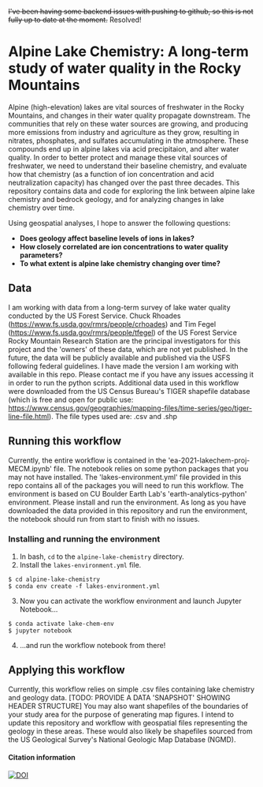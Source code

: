 ~~I've been having some backend issues with pushing to github, so this is not fully up to date at the moment.~~ Resolved!
# Alpine Lake Chemistry: A long-term study of water quality in the Rocky Mountains
Alpine (high-elevation) lakes are vital sources of freshwater in the Rocky Mountains, and changes in their water quality propagate downstream. The communities that rely on these water sources are growing, and producing more emissions from industry and agriculture as they grow, resulting in nitrates, phosphates, and sulfates accumulating in the atmosphere. These compounds end up in alpine lakes via acid precipitaion, and alter water quality. In order to better protect and manage these vital sources of freshwater, we need to understand their baseline chemistry, and evaluate how that chemistry (as a function of ion concentration and acid neutralization capacity) has changed over the past three decades. This repository contains data and code for exploring the link between alpine lake chemistry and bedrock geology, and for analyzing changes in lake chemistry over time.

Using geospatial analyses, I hope to answer the following questions:

* **Does geology affect baseline levels of ions in lakes?**
* **How closely correlated are ion concentrations to water quality parameters?**
* **To what extent is alpine lake chemistry changing over time?**

## Data
I am working with data from a long-term survey of lake water quality conducted by the US Forest Service. Chuck Rhoades (https://www.fs.usda.gov/rmrs/people/crhoades) and Tim Fegel (https://www.fs.usda.gov/rmrs/people/tfegel) of the US Forest Service Rocky Mountain Research Station are the principal investigators for this project and the 'owners' of these data, which are not yet published. In the future, the data will be publicly available and published via the USFS following federal guidelines. I have made the version I am working with available in this repo. Please contact me if you have any issues accessing it in order to run the python scripts. Additional data used in this workflow were downloaded from the US Census Bureau's TIGER shapefile database (which is free and open for public use: https://www.census.gov/geographies/mapping-files/time-series/geo/tiger-line-file.html). The file types used are: .csv and .shp

## Running this workflow
Currently, the entire workflow is contained in the 'ea-2021-lakechem-proj-MECM.ipynb' file. The notebook relies on some python packages that you may not have installed. The 'lakes-environment.yml' file provided in this repo contains all of the packages you will need to run this workflow. The environment is based on CU Boulder Earth Lab's 'earth-analytics-python' environment. Please install and run the environment. As long as you have downloaded the data provided in this repository and run the environment, the notebook should run from start to finish with no issues.

### Installing and running the environment
1. In bash, `cd` to the `alpine-lake-chemistry` directory.
2. Install the `lakes-environment.yml` file.
```
$ cd alpine-lake-chemistry
$ conda env create -f lakes-environment.yml
```
3. Now you can activate the workflow environment and launch Jupyter Notebook...
```
$ conda activate lake-chem-env
$ jupyter notebook
```
4. ...and run the workflow notebook from there!

## Applying this workflow
Currently, this workflow relies on simple .csv files containing lake chemistry and geology data. [TODO: PROVIDE A DATA 'SNAPSHOT' SHOWING HEADER STRUCTURE] You may also want shapefiles of the boundaries of your study area for the purpose of generating map figures. I intend to update this repository and workflow with geospatial files representing the geology in these areas. These would also likely be shapefiles sourced from the US Geological Survey's National Geologic Map Database (NGMD).

#### Citation information
[![DOI](https://zenodo.org/badge/368690878.svg)](https://zenodo.org/badge/latestdoi/368690878)
